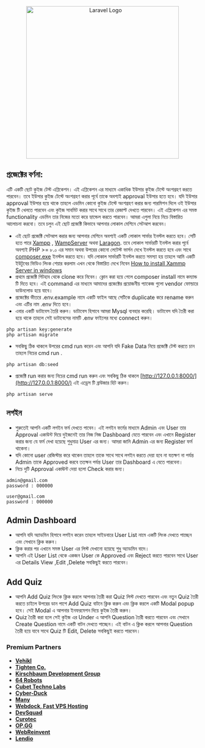 <p align="center"><a href="https://analyzen.com" target="_blank"><img src="https://www.mssplatform.com/assets/img/partner/analyzen-logo.png" width="400" alt="Laravel Logo"></a></p>


## প্রজেক্টের বর্ণনা:

এটি একটি ছোট কুইজ টেস্ট এপ্লিকেশন। এই এপ্লিকেশন এর মাধ্যমে একাধিক ইউসার কুইজ টেস্টে অংশগ্রহণ করতে পারবেন। তবে ইউসার কুইজ টেস্টে অংশগ্রহণ করার পূর্বে তাকে অবশ্যই approval ইউসার হতে হবে। যদি ইউসার approval ইউসার হয়ে থাকে তাহলে এডমিন কোনো কুইজ টেস্টে অংশগ্রহণ করার জন্য পারমিশন দিলে ওই ইউসার কুইজ টি খেলতে পারবেন এবং কুইজ সাবমিট করার সাথে সাথে তার রেজাল্ট দেখতে পারবেন। এই এপ্লিকেশন এর সমস্ত functionality এডমিন তার নিজের মতো করে হ্যান্ডেল করতে পারবেন।  আমরা এগুলা নিয়ে নিচে বিস্তারিত আলোচনা করবো। তবে চলুন এই ছোট প্রজেক্টি কিভাবে আপনার লোকাল মেশিনে সেটআপ করবেন। 

- এই ছোট প্রজেক্টি সেটআপ করার জন্য আপনার মেশিনে অবশ্যই একটি লোকাল সার্ভার ইনস্টল করতে হবে। সেটি হতে পারে [Xampp](https://www.apachefriends.org/) , [WampServer](https://www.wampserver.com/en/download-wampserver-64bits/) অথবা [Laragon](https://laragon.org/). তবে লোকাল সার্ভারটি ইনস্টল করার পূর্বে অবশ্যই PHP >= ৮.০ এর সমান অথবা উপরের কোনো লেটেস্ট ভার্সন দেখে ইনস্টল করতে হবে এবং সাথে [composer.exe](https://getcomposer.org/download/) ইনস্টল করতে হবে। যদি লোকাল সার্ভারটি ইনস্টল করতে সমস্যা হয় তাহলে আমি একটি ইউটুবের ভিডিও লিংক শেয়ার করলাম এখন থেকে বিস্তারিত দেখে নিবেন [How to install Xammp Server in windows](https://youtu.be/FG_tpCCFwOQ)
- প্রথমে প্রজেক্টি গিটহাব থেকে clone করে নিবেন। ক্লোন করা হয়ে গেলে composer install নামে কম্যান্ড টি দিতে হবে। এই command এর মাধ্যমে আমাদের প্রজেক্টের প্রয়োজনীয় প্যাকেজ গুলো vendor ফোল্ডারে ডাউনলোড হয়ে যাবে। 
- প্রজেক্টের ভীতরে .env.example নামে একটি ফাইল আছে সেটিকে duplicate করে rename করুন এবং এটির নাম .env দিতে হবে। 
- এবার একটি ডাটাবেস তৈরি করুন। ডাটাবেস হিসাবে আমরা Mysql ব্যবহার করেছি। ডাটাবেস যদি তৈরী করা হয়ে থাকে তাহলে সেই ডাটাবেসের নামটি .env ফাইলের মধ্যে connect করুন। 
```
php artisan key:generate
php artisan migrate
```
- সবকিছু ঠিক থাকলে উপরের cmd run করেন এবং আপনি যদি Fake Data নিয়ে প্রজেক্টি টেস্ট করতে চান তাহলে নিচের cmd run .
```
php artisan db:seed
```
- প্রজেক্টি run করার জন্য নিচের cmd run করুন এবং সবকিছু ঠিক থাকলে [http://127.0.0.1:8000/](http://127.0.0.1:8000/) এই এড্রেস টি ব্রাউজার হিট করুন। 
```
php artisan serve
```

## লগইন

- শুরুতেই আপনি একটি লগইন ফর্ম দেখতে পাবেন। এই লগইন ফর্মের মাধ্যমে Admin এবং User তার Approval একাউন্ট দিয়ে দুইজনেই তার নিজ নিজ Dashboard যেতে পারবেন এবং এখানে Register করার জন্য যে ফর্ম দেখা হয়েছে শুধুমাত্র User এর জন্য। আমরা জানি Admin এর জন্য Register ফর্ম থাকেনা। 
- যদি কোনো user রেজিস্টার করে থাকেন তাহলে তাকে সাথে সাথে লগইন করতে দেয়া হবে না যতক্ষণ না পর্যন্ত Admin তাকে Approved করবে ততক্ষন পর্যন্ত User তার Dashboard এ যেতে পারবেনা। 
- নিচে দুটি Approval একাঊন্ট দেয়া হলো Check করার জন্য। 
```
admin@gmail.com
password : 000000

user@gmail.com
password : 000000
```

## Admin Dashboard

- আপনি যদি অ্যাডমিন হিসাবে লগইন করেন তাহলে সাইডবারে User List নামে একটি লিংক দেখতে পাচ্ছেন এবং সেখানে ক্লিক করুন।
- ক্লিক করার পর এখানে সমস্ত User এর লিস্ট দেখানো হয়েছে শুধু অ্যাডমিন বাদে।
- আপনি এই User List থেকে একজন User কে Approved এবং Reject করতে পারবেন সাথে User এর Details View ,Edit ,Delete সবকিছুই করতে পারবেন।

## Add Quiz

- আপনি Add Quiz লিংকে ক্লিক করলে আপনার তৈরী করা Quiz লিস্ট দেখতে পারবেন এবং নতুন Quiz তৈরী করতে চাইলে উপরের ডান পাশে Add Quiz বাটনে ক্লিক করুন এবং ক্লিক করলে একটি Modal popup হবে। সেই Modal এ আপনার ইনফরমেশন দিয়ে কুইজ তৈরী করুন।
- Quiz তৈরী করা হলে সেই কুইজ এর Under এ আপনি Question তৈরী করতে পারবেন এবং সেখানে Create Question নামে একটি বাটন দেখতে পাচ্ছেন। এই বাটন এ ক্লিক করলে আপনার Question তৈরী হয়ে যাবে সাথে Quiz টি Edit, Delete সবকিছুই করতে পারবেন।  

### Premium Partners

- **[Vehikl](https://vehikl.com/)**
- **[Tighten Co.](https://tighten.co)**
- **[Kirschbaum Development Group](https://kirschbaumdevelopment.com)**
- **[64 Robots](https://64robots.com)**
- **[Cubet Techno Labs](https://cubettech.com)**
- **[Cyber-Duck](https://cyber-duck.co.uk)**
- **[Many](https://www.many.co.uk)**
- **[Webdock, Fast VPS Hosting](https://www.webdock.io/en)**
- **[DevSquad](https://devsquad.com)**
- **[Curotec](https://www.curotec.com/services/technologies/laravel/)**
- **[OP.GG](https://op.gg)**
- **[WebReinvent](https://webreinvent.com/?utm_source=laravel&utm_medium=github&utm_campaign=patreon-sponsors)**
- **[Lendio](https://lendio.com)**


